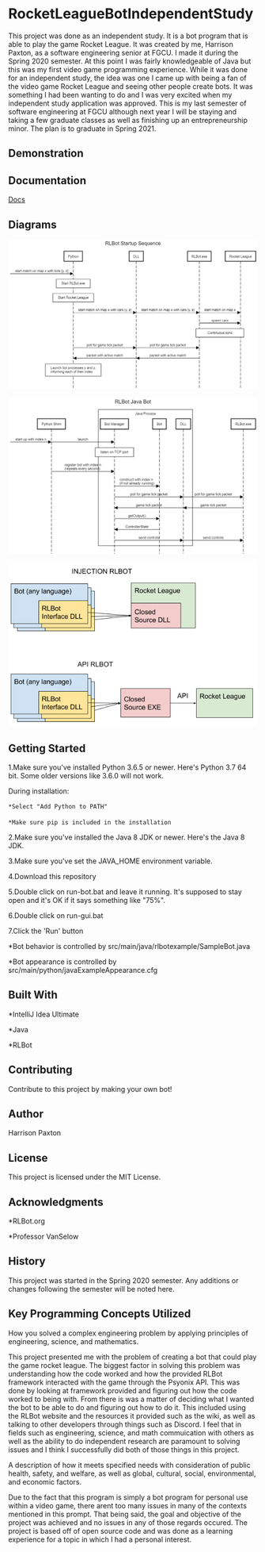 # RocketLeagueBotIndependentStudy

This project was done as an independent study. It is a bot program that is able to play the game Rocket League. It was created by me, Harrison Paxton, as a software engineering senior at FGCU. I made it during the Spring 2020 semester. At this point I was fairly knowledgeable of Java but this was my first video game programming experience. While it was done for an independent study, the idea was one I came up with being a fan of the video game Rocket League and seeing other people create bots. It was something I had been wanting to do and I was very excited when my independent study application was approved. This is my last semester of software engineering at FGCU although next year I will be staying and taking a few graduate classes as well as finishing up an entrepreneurship minor. The plan is to graduate in Spring 2021.

## Demonstration


## Documentation

[Docs](https://github.com/harrisonp18/RocketLeagueBotIndependentStudy/tree/master/docs)

## Diagrams

![RLBotSetup](docs/RLBotStartupSequence.png)

![RLBotJavaBot](docs/RLBotJavaBot.png)

![RLBotAPI](docs/RLBotAPI.png)

## Getting Started


1.Make sure you've installed Python 3.6.5 or newer. Here's Python 3.7 64 bit. Some older versions like 3.6.0 will not work.

   During installation:
   
    *Select "Add Python to PATH"
    
    *Make sure pip is included in the installation
    
2.Make sure you've installed the Java 8 JDK or newer. Here's the Java 8 JDK.

3.Make sure you've set the JAVA_HOME environment variable.

4.Download this repository

5.Double click on run-bot.bat and leave it running. It's supposed to stay open and it's OK if it says something like "75%".

6.Double click on run-gui.bat

7.Click the 'Run' button

   *Bot behavior is controlled by src/main/java/rlbotexample/SampleBot.java
  
   *Bot appearance is controlled by src/main/python/javaExampleAppearance.cfg

## Built With

*IntelliJ Idea Ultimate

*Java

*RLBot


## Contributing

Contribute to this project by making your own bot!

## Author

Harrison Paxton

## License

This project is licensed under the MIT License.

## Acknowledgments

*RLBot.org

*Professor VanSelow

## History

This project was started in the Spring 2020 semester. Any additions or changes following the semester will be noted here.

## Key Programming Concepts Utilized

How you solved a complex engineering problem by applying principles of engineering, science, and mathematics.

This project presented me with the problem of creating a bot that could play the game rocket league. The biggest factor in solving this problem was understanding how the code worked and how the provided RLBot framework interacted with the game through the Psyonix API. This was done by looking at framework provided and figuring out how the code worked to being with. From there is was a matter of deciding what I wanted the bot to be able to do and figuring out how to do it. This included using the RLBot website and the resources it provided such as the wiki, as well as talking to other developers through things such as Discord. I feel that in fields such as engineering, science, and math commuication with others as well as the ability to do independent research are paramount to solving issues and I think I successfully did both of those things in this project.

A description of how it meets specified needs with consideration of public health, safety, and welfare, as well as global, cultural, social, environmental, and economic factors.

Due to the fact that this program is simply a bot program for personal use within a video game, there arent too many issues in many of the contexts mentioned in this prompt. That being said, the goal and objective of the project was achieved and no issues in any of those regards occured. The project is based off of open source code and was done as a learning experience for a topic in which I had a personal interest.
